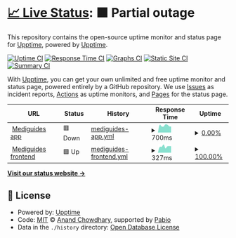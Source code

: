 # [📈 Live Status](https://upptime.github.io/upptime): <!--live status--> **🟧 Partial outage**

This repository contains the open-source uptime monitor and status page for [Upptime](https://upptime.js.org), powered by [Upptime](https://github.com/upptime/upptime).

[![Uptime CI](https://github.com/Graphics-et-al-org/upptime-status-page/workflows/Uptime%20CI/badge.svg)](https://github.com/Graphics-et-al-org/upptime-status-page/actions?query=workflow%3A%22Uptime+CI%22)
[![Response Time CI](https://github.com/Graphics-et-al-org/upptime-status-page/workflows/Response%20Time%20CI/badge.svg)](https://github.com/Graphics-et-al-org/upptime-status-page/actions?query=workflow%3A%22Response+Time+CI%22)
[![Graphs CI](https://github.com/Graphics-et-al-org/upptime-status-page/workflows/Graphs%20CI/badge.svg)](https://github.com/Graphics-et-al-org/upptime-status-page/actions?query=workflow%3A%22Graphs+CI%22)
[![Static Site CI](https://github.com/Graphics-et-al-org/upptime-status-page/workflows/Static%20Site%20CI/badge.svg)](https://github.com/Graphics-et-al-org/upptime-status-page/actions?query=workflow%3A%22Static+Site+CI%22)
[![Summary CI](https://github.com/Graphics-et-al-org/upptime-status-page/workflows/Summary%20CI/badge.svg)](https://github.com/Graphics-et-al-org/upptime-status-page/actions?query=workflow%3A%22Summary+CI%22)

With [Upptime](https://upptime.js.org), you can get your own unlimited and free uptime monitor and status page, powered entirely by a GitHub repository. We use [Issues](https://github.com/upptime/upptime/issues) as incident reports, [Actions](https://github.com/Graphics-et-al-org/upptime-status-page/actions) as uptime monitors, and [Pages](https://upptime.github.io/upptime) for the status page.

<!--start: status pages-->
<!-- This summary is generated by Upptime (https://github.com/upptime/upptime) -->
<!-- Do not edit this manually, your changes will be overwritten -->
<!-- prettier-ignore -->
| URL | Status | History | Response Time | Uptime |
| --- | ------ | ------- | ------------- | ------ |
| <img alt="" src="https://icons.duckduckgo.com/ip3/mediguides-prod.azurewebsites.net.ico" height="13"> [Mediguides app](https://mediguides-prod.azurewebsites.net/) | 🟥 Down | [mediguides-app.yml](https://github.com/Graphics-et-al-org/upptime-status-page/commits/HEAD/history/mediguides-app.yml) | <details><summary><img alt="Response time graph" src="./graphs/mediguides-app/response-time-week.png" height="20"> 700ms</summary><br><a href="https://Graphics-et-al-org.github.io/upptime-status-page/history/mediguides-app"><img alt="Response time 1364" src="https://img.shields.io/endpoint?url=https%3A%2F%2Fraw.githubusercontent.com%2FGraphics-et-al-org%2Fupptime-status-page%2FHEAD%2Fapi%2Fmediguides-app%2Fresponse-time.json"></a><br><a href="https://Graphics-et-al-org.github.io/upptime-status-page/history/mediguides-app"><img alt="24-hour response time 841" src="https://img.shields.io/endpoint?url=https%3A%2F%2Fraw.githubusercontent.com%2FGraphics-et-al-org%2Fupptime-status-page%2FHEAD%2Fapi%2Fmediguides-app%2Fresponse-time-day.json"></a><br><a href="https://Graphics-et-al-org.github.io/upptime-status-page/history/mediguides-app"><img alt="7-day response time 700" src="https://img.shields.io/endpoint?url=https%3A%2F%2Fraw.githubusercontent.com%2FGraphics-et-al-org%2Fupptime-status-page%2FHEAD%2Fapi%2Fmediguides-app%2Fresponse-time-week.json"></a><br><a href="https://Graphics-et-al-org.github.io/upptime-status-page/history/mediguides-app"><img alt="30-day response time 917" src="https://img.shields.io/endpoint?url=https%3A%2F%2Fraw.githubusercontent.com%2FGraphics-et-al-org%2Fupptime-status-page%2FHEAD%2Fapi%2Fmediguides-app%2Fresponse-time-month.json"></a><br><a href="https://Graphics-et-al-org.github.io/upptime-status-page/history/mediguides-app"><img alt="1-year response time 1364" src="https://img.shields.io/endpoint?url=https%3A%2F%2Fraw.githubusercontent.com%2FGraphics-et-al-org%2Fupptime-status-page%2FHEAD%2Fapi%2Fmediguides-app%2Fresponse-time-year.json"></a></details> | <details><summary><a href="https://Graphics-et-al-org.github.io/upptime-status-page/history/mediguides-app">0.00%</a></summary><a href="https://Graphics-et-al-org.github.io/upptime-status-page/history/mediguides-app"><img alt="All-time uptime 57.34%" src="https://img.shields.io/endpoint?url=https%3A%2F%2Fraw.githubusercontent.com%2FGraphics-et-al-org%2Fupptime-status-page%2FHEAD%2Fapi%2Fmediguides-app%2Fuptime.json"></a><br><a href="https://Graphics-et-al-org.github.io/upptime-status-page/history/mediguides-app"><img alt="24-hour uptime 0.00%" src="https://img.shields.io/endpoint?url=https%3A%2F%2Fraw.githubusercontent.com%2FGraphics-et-al-org%2Fupptime-status-page%2FHEAD%2Fapi%2Fmediguides-app%2Fuptime-day.json"></a><br><a href="https://Graphics-et-al-org.github.io/upptime-status-page/history/mediguides-app"><img alt="7-day uptime 0.00%" src="https://img.shields.io/endpoint?url=https%3A%2F%2Fraw.githubusercontent.com%2FGraphics-et-al-org%2Fupptime-status-page%2FHEAD%2Fapi%2Fmediguides-app%2Fuptime-week.json"></a><br><a href="https://Graphics-et-al-org.github.io/upptime-status-page/history/mediguides-app"><img alt="30-day uptime 2.08%" src="https://img.shields.io/endpoint?url=https%3A%2F%2Fraw.githubusercontent.com%2FGraphics-et-al-org%2Fupptime-status-page%2FHEAD%2Fapi%2Fmediguides-app%2Fuptime-month.json"></a><br><a href="https://Graphics-et-al-org.github.io/upptime-status-page/history/mediguides-app"><img alt="1-year uptime 57.34%" src="https://img.shields.io/endpoint?url=https%3A%2F%2Fraw.githubusercontent.com%2FGraphics-et-al-org%2Fupptime-status-page%2FHEAD%2Fapi%2Fmediguides-app%2Fuptime-year.json"></a></details>
| <img alt="" src="https://icons.duckduckgo.com/ip3/www.mediguides.com.ico" height="13"> [Mediguides frontend](https://www.mediguides.com/) | 🟩 Up | [mediguides-frontend.yml](https://github.com/Graphics-et-al-org/upptime-status-page/commits/HEAD/history/mediguides-frontend.yml) | <details><summary><img alt="Response time graph" src="./graphs/mediguides-frontend/response-time-week.png" height="20"> 327ms</summary><br><a href="https://Graphics-et-al-org.github.io/upptime-status-page/history/mediguides-frontend"><img alt="Response time 288" src="https://img.shields.io/endpoint?url=https%3A%2F%2Fraw.githubusercontent.com%2FGraphics-et-al-org%2Fupptime-status-page%2FHEAD%2Fapi%2Fmediguides-frontend%2Fresponse-time.json"></a><br><a href="https://Graphics-et-al-org.github.io/upptime-status-page/history/mediguides-frontend"><img alt="24-hour response time 168" src="https://img.shields.io/endpoint?url=https%3A%2F%2Fraw.githubusercontent.com%2FGraphics-et-al-org%2Fupptime-status-page%2FHEAD%2Fapi%2Fmediguides-frontend%2Fresponse-time-day.json"></a><br><a href="https://Graphics-et-al-org.github.io/upptime-status-page/history/mediguides-frontend"><img alt="7-day response time 327" src="https://img.shields.io/endpoint?url=https%3A%2F%2Fraw.githubusercontent.com%2FGraphics-et-al-org%2Fupptime-status-page%2FHEAD%2Fapi%2Fmediguides-frontend%2Fresponse-time-week.json"></a><br><a href="https://Graphics-et-al-org.github.io/upptime-status-page/history/mediguides-frontend"><img alt="30-day response time 284" src="https://img.shields.io/endpoint?url=https%3A%2F%2Fraw.githubusercontent.com%2FGraphics-et-al-org%2Fupptime-status-page%2FHEAD%2Fapi%2Fmediguides-frontend%2Fresponse-time-month.json"></a><br><a href="https://Graphics-et-al-org.github.io/upptime-status-page/history/mediguides-frontend"><img alt="1-year response time 288" src="https://img.shields.io/endpoint?url=https%3A%2F%2Fraw.githubusercontent.com%2FGraphics-et-al-org%2Fupptime-status-page%2FHEAD%2Fapi%2Fmediguides-frontend%2Fresponse-time-year.json"></a></details> | <details><summary><a href="https://Graphics-et-al-org.github.io/upptime-status-page/history/mediguides-frontend">100.00%</a></summary><a href="https://Graphics-et-al-org.github.io/upptime-status-page/history/mediguides-frontend"><img alt="All-time uptime 99.24%" src="https://img.shields.io/endpoint?url=https%3A%2F%2Fraw.githubusercontent.com%2FGraphics-et-al-org%2Fupptime-status-page%2FHEAD%2Fapi%2Fmediguides-frontend%2Fuptime.json"></a><br><a href="https://Graphics-et-al-org.github.io/upptime-status-page/history/mediguides-frontend"><img alt="24-hour uptime 100.00%" src="https://img.shields.io/endpoint?url=https%3A%2F%2Fraw.githubusercontent.com%2FGraphics-et-al-org%2Fupptime-status-page%2FHEAD%2Fapi%2Fmediguides-frontend%2Fuptime-day.json"></a><br><a href="https://Graphics-et-al-org.github.io/upptime-status-page/history/mediguides-frontend"><img alt="7-day uptime 100.00%" src="https://img.shields.io/endpoint?url=https%3A%2F%2Fraw.githubusercontent.com%2FGraphics-et-al-org%2Fupptime-status-page%2FHEAD%2Fapi%2Fmediguides-frontend%2Fuptime-week.json"></a><br><a href="https://Graphics-et-al-org.github.io/upptime-status-page/history/mediguides-frontend"><img alt="30-day uptime 99.10%" src="https://img.shields.io/endpoint?url=https%3A%2F%2Fraw.githubusercontent.com%2FGraphics-et-al-org%2Fupptime-status-page%2FHEAD%2Fapi%2Fmediguides-frontend%2Fuptime-month.json"></a><br><a href="https://Graphics-et-al-org.github.io/upptime-status-page/history/mediguides-frontend"><img alt="1-year uptime 99.24%" src="https://img.shields.io/endpoint?url=https%3A%2F%2Fraw.githubusercontent.com%2FGraphics-et-al-org%2Fupptime-status-page%2FHEAD%2Fapi%2Fmediguides-frontend%2Fuptime-year.json"></a></details>

<!--end: status pages-->

[**Visit our status website →**](https://upptime.github.io/upptime)

## 📄 License

- Powered by: [Upptime](https://github.com/upptime/upptime)
- Code: [MIT](./LICENSE) © [Anand Chowdhary](https://anandchowdhary.com), supported by [Pabio](https://pabio.com)
- Data in the `./history` directory: [Open Database License](https://opendatacommons.org/licenses/odbl/1-0/)
